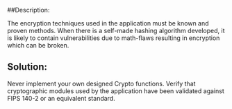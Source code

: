 ##Description:

The encryption techniques used in the application must be known and proven methods.
When there is a self-made hashing algorithm developed, it is likely to contain
vulnerabilities due to math-flaws resulting in encryption which can be broken.

## Solution:

Never implement your own designed Crypto functions.
Verify that cryptographic modules used by the application have been validated against
FIPS 140-2 or an equivalent standard.
